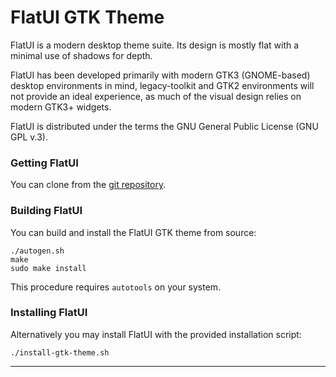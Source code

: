 FlatUI GTK Theme
===========

FlatUI is a modern desktop theme suite. Its design is mostly flat with a minimal use of shadows for depth.

FlatUI has been developed primarily with modern GTK3 (GNOME-based) desktop environments in mind, legacy-toolkit and GTK2 environments will not provide an ideal experience, as much of the visual design relies on modern GTK3+ widgets.

FlatUI is distributed under the terms the GNU General Public License (GNU GPL v.3).

### Getting FlatUI

You can clone from the [git repository](https://github.com/Spez-Inc/flatui-gtk-theme).

### Building FlatUI

You can build and install the FlatUI GTK theme from source:

    ./autogen.sh
    make
    sudo make install

This procedure requires ```autotools``` on your system.

### Installing FlatUI

Alternatively you may install FlatUI with the provided installation script:

    ./install-gtk-theme.sh

-----------
